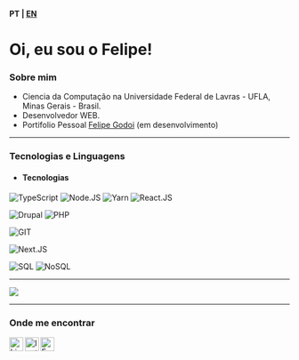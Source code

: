<b style="text-align:right"> PT | <a href="https://github.com/felipecarvalhogodoi98/felipecarvalhogodoi98/blob/main/README_en-us.md">EN</a> </b>

# Oi, eu sou o Felipe!

### Sobre mim
- Ciencia da Computação na Universidade Federal de Lavras - UFLA, Minas Gerais - Brasil.
- Desenvolvedor WEB.
- Portifolio Pessoal <a href="https://felipecarvalhogodoi98.github.io/portifolio/">Felipe Godoi</a> (em desenvolvimento)

---

### Tecnologias e Linguagens

* #### Tecnologias

![TypeScript](https://img.shields.io/badge/-TypeScript-333?style=for-the-badge&logo=typescript)
![Node.JS](https://img.shields.io/badge/-Node-333?style=for-the-badge&logo=node.js)
![Yarn](https://img.shields.io/badge/-Yarn-333?style=for-the-badge&logo=yarn)
![React.JS](https://img.shields.io/badge/-React-333?style=for-the-badge&logo=react)

![Drupal](https://img.shields.io/badge/-Drupal-333?style=for-the-badge&logo=drupal)
![PHP](https://img.shields.io/badge/-PHP-333?style=for-the-badge&logo=php)


![GIT](https://img.shields.io/badge/-GIT-333?style=for-the-badge&logo=git)

![Next.JS](https://img.shields.io/badge/-Next.js-333?style=for-the-badge&logo=next.js)

![SQL](https://img.shields.io/badge/-SQL-333?style=for-the-badge&logo=sql)
![NoSQL](https://img.shields.io/badge/-NoSQL-333?style=for-the-badge&logo=nosql)



---

![](http://github-profile-summary-cards.vercel.app/api/cards/profile-details?username=vn7n24fzkq&theme=default)

<!-- ![](https://github-readme-stats.vercel.app/api/top-langs/?username=felipecarvalhogodoi98&layout=compact&theme=dracula) -->

---

### Onde me encontrar

<a target="_blank" href="https://www.linkedin.com/in/felipecarvalhogodoi">
  <img align="left" alt="LinkedIN" width="25px" src="https://logospng.org/download/linkedin/logo-linkedin-icon-2048.png" /> 
</a>

<a target="_blank" href="https://www.instagram.com/felipecgodoi/?hl=pt-br">
  <img align="left" alt="Instagram" width="25px" src="https://upload.wikimedia.org/wikipedia/commons/thumb/e/e7/Instagram_logo_2016.svg/1200px-Instagram_logo_2016.svg.png" />
</a>

<a target="_blank" href="mailto:felipecarvalhogodoi98@gmail.com">
  <img align="left" alt="E-mail" width="25px" src="https://logodownload.org/wp-content/uploads/2018/03/gmail-logo-16.png" />
</a>

<br>
